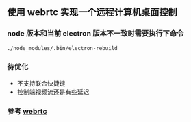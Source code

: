 ## 使用 webrtc 实现一个远程计算机桌面控制

### node 版本和当前 electron 版本不一致时需要执行下命令

```bash
./node_modules/.bin/electron-rebuild
```

### 待优化

- 不支持联合快捷键
- 控制端视频流还是有些延迟

### 参考 [webrtc](https://github.com/webrtc/samples)
